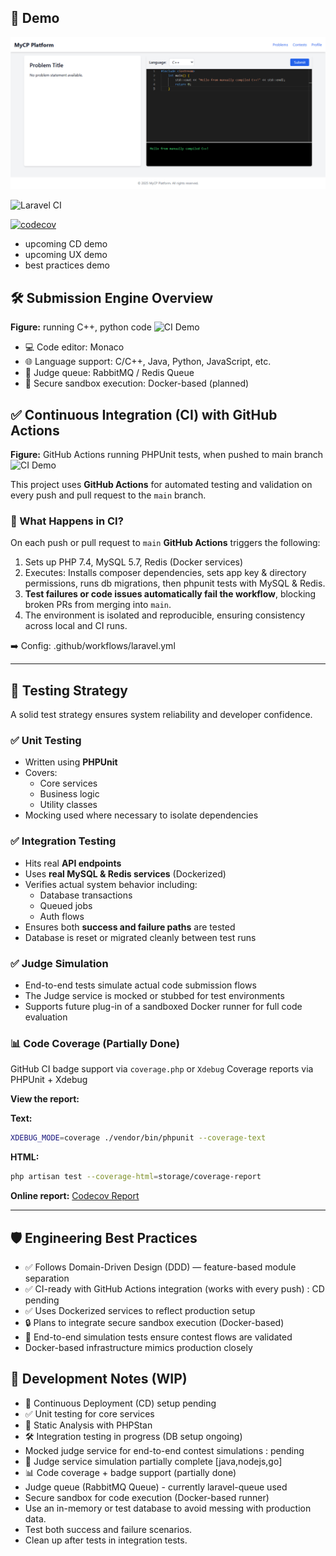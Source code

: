 ## 🚀 Demo

![Submission Screenshot](screenshots/submission-2025-05-19-04_39_24.png)

![Laravel CI](https://github.com/ShaonMajumder/competitive-programming-platform/actions/workflows/laravel.yml/badge.svg)

[![codecov](https://codecov.io/gh/ShaonMajumder/competitive-programming-platform/branch/main/graph/badge.svg)](https://codecov.io/gh/ShaonMajumder/competitive-programming-platform)

-   upcoming CD demo
-   upcoming UX demo
-   best practices demo

## 🛠️ Submission Engine Overview

**Figure:** running C++, python code
![CI Demo](screenshots/cp_2025-05-19%2012-25-57.gif)

-   💻 Code editor: Monaco
-   🌐 Language support: C/C++, Java, Python, JavaScript, etc.
-   📩 Judge queue: RabbitMQ / Redis Queue
-   🧱 Secure sandbox execution: Docker-based (planned)

## ✅ Continuous Integration (CI) with GitHub Actions

**Figure:** GitHub Actions running PHPUnit tests, when pushed to main branch
![CI Demo](screenshots/ci_2025-05-19%2012-25-57.gif)

This project uses **GitHub Actions** for automated testing and validation on every push and pull request to the `main` branch.

### 🔄 What Happens in CI?

On each push or pull request to `main` **GitHub Actions** triggers the following:

1. Sets up PHP 7.4, MySQL 5.7, Redis (Docker services)
2. Executes: Installs composer dependencies, sets app key & directory permissions, runs db migrations, then phpunit tests with MySQL & Redis.
3. **Test failures or code issues automatically fail the workflow**, blocking broken PRs from merging into `main`.
4. The environment is isolated and reproducible, ensuring consistency across local and CI runs.

➡️ Config: .github/workflows/laravel.yml

---

## 🧪 Testing Strategy

A solid test strategy ensures system reliability and developer confidence.

### ✅ Unit Testing

-   Written using **PHPUnit**
-   Covers:
    -   Core services
    -   Business logic
    -   Utility classes
-   Mocking used where necessary to isolate dependencies

### ✅ Integration Testing

-   Hits real **API endpoints**
-   Uses **real MySQL & Redis services** (Dockerized)
-   Verifies actual system behavior including:
    -   Database transactions
    -   Queued jobs
    -   Auth flows
-   Ensures both **success and failure paths** are tested
-   Database is reset or migrated cleanly between test runs

### ✅ Judge Simulation

-   End-to-end tests simulate actual code submission flows
-   The Judge service is mocked or stubbed for test environments
-   Supports future plug-in of a sandboxed Docker runner for full code evaluation

### 📊 Code Coverage (Partially Done)

GitHub CI badge support via `coverage.php` or `Xdebug`
Coverage reports via PHPUnit + Xdebug

**View the report:**

**Text:**

```bash
XDEBUG_MODE=coverage ./vendor/bin/phpunit --coverage-text
```

**HTML:**

```bash
php artisan test --coverage-html=storage/coverage-report
```

**Online report:** [Codecov Report](https://app.codecov.io/gh/ShaonMajumder/competitive-programming-platform)

---

## 🛡️ Engineering Best Practices

-   ✅ Follows Domain-Driven Design (DDD) — feature-based module separation
-   ✅ CI-ready with GitHub Actions integration (works with every push) : CD pending
-   ✅ Uses Dockerized services to reflect production setup
-   🔒 Plans to integrate secure sandbox execution (Docker-based)
-   🧪 End-to-end simulation tests ensure contest flows are validated
-   Docker-based infrastructure mimics production closely

## 🧠 Development Notes (WIP)

-   🚧 Continuous Deployment (CD) setup pending
-   ✅ Unit testing for core services
-   🧹 Static Analysis with PHPStan
-   🛠️ Integration testing in progress (DB setup ongoing)
-   Mocked judge service for end-to-end contest simulations : pending
-   🔄 Judge service simulation partially complete [java,nodejs,go]
-   📊 Code coverage + badge support (partially done)
-   Judge queue (RabbitMQ Queue) - currently laravel-queue used
-   Secure sandbox for code execution (Docker-based runner)
-   Use an in-memory or test database to avoid messing with production data.
-   Test both success and failure scenarios.
-   Clean up after tests in integration tests.
